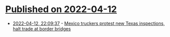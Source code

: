# [Published on 2022-04-12](index.md)

* [2022-04-12, 22:09:37](https://news.ycombinator.com/item?id=31008860) - [Mexico truckers protest new Texas inspections, halt trade at border bridges](https://www.texastribune.org/2022/04/11/texas-border-inspections-truckers-protest/)
